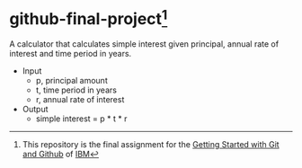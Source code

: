 # github-final-project[^1]
A calculator that calculates simple interest given principal, annual rate of interest and time period in years.

- Input
  - p, principal amount
  - t, time period in years
  - r, annual rate of interest
- Output
   - simple interest = p * t * r





[^1]: This repository is the final assignment for the [Getting Started with Git and Github](https://www.coursera.org/learn/getting-started-with-git-and-github) of [IBM](https://www.coursera.org/partners/ibm-skills-network)
